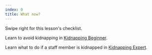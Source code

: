 ```yaml
---
index: 0
title: What now?
---
```

Swipe right for this lesson's checklist.

Learn to avoid kidnapping in [Kidnapping Beginner](umbrella://lesson/kidnapping/0).

Learn what to do if a staff member is kidnapped in [Kidnapping Expert](umbrella://lesson/kidnapping/2).